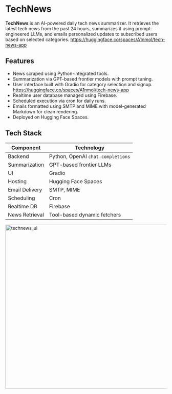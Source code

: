 # TechNews

**TechNews** is an AI-powered daily tech news summarizer. It retrieves the latest tech news from the past 24 hours, summarizes it using prompt-engineered LLMs, and emails personalized updates to subscribed users based on selected categories. https://huggingface.co/spaces/A1nmol/tech-news-app

## Features

- News scraped using Python-integrated tools.
- Summarization via GPT-based frontier models with prompt tuning.
- User interface built with Gradio for category selection and signup. https://huggingface.co/spaces/A1nmol/tech-news-app
- Realtime user database managed using Firebase.
- Scheduled execution via cron for daily runs.
- Emails formatted using SMTP and MIME with model-generated Markdown for clean rendering.
- Deployed on Hugging Face Spaces.

## Tech Stack

| Component        | Technology                        |
|------------------|-----------------------------------|
| Backend          | Python, OpenAI `chat.completions` |
| Summarization    | GPT-based frontier LLMs           |
| UI               | Gradio                            |
| Hosting          | Hugging Face Spaces               |
| Email Delivery   | SMTP, MIME                        |
| Scheduling       | Cron                              |
| Realtime DB      | Firebase                          |
| News Retrieval   | Tool-based dynamic fetchers       |

<img width="1638" height="512" alt="technews_ui" src="https://github.com/user-attachments/assets/a56384f7-01a3-46fa-82ef-5a6016bd9040" />

